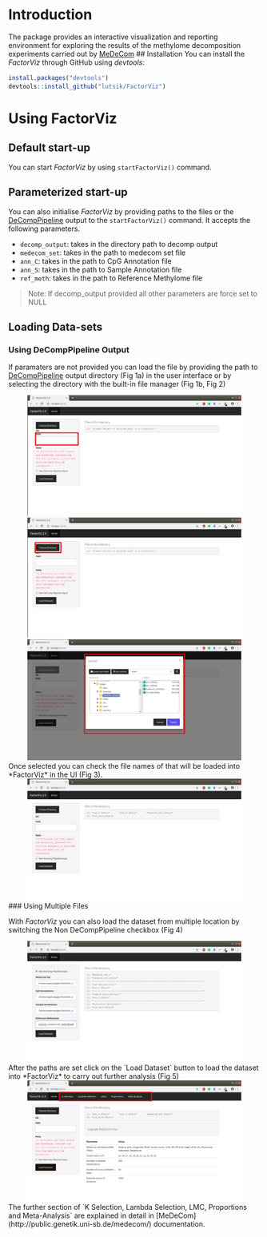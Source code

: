 Introduction
============

The package provides an interactive visualization and reporting environment for exploring the results of the methylome decomposition experiments carried out by [MeDeCom](http://public.genetik.uni-sb.de/medecom/) \#\# Installation You can install the *FactorViz* through GitHub using *devtools*:

``` r
install.packages("devtools")
devtools::install_github("lutsik/FactorViz")
```

Using FactorViz
===============

Default start-up
----------------

You can start *FactorViz* by using `startFactorViz()` command.

Parameterized start-up
----------------------

You can also initialise *FactorViz* by providing paths to the files or the [DeCompPipeline](https://github.com/lutsik/DecompPipeline) output to the `startFactorViz()` command. It accepts the following parameters.

-   `decomp_output`: takes in the directory path to decomp output
-   `medecom_set`: takes in the path to medecom set file
-   `ann_C`: takes in the path to CpG Annotation file
-   `ann_S`: takes in the path to Sample Annotation file
-   `ref_meth`: takes in the path to Reference Methylome file

> Note: If decomp\_output provided all other parameters are force set to NULL

Loading Data-sets
-----------------

### Using DeCompPipeline Output

If paramaters are not provided you can load the file by providing the path to [DeCompPipeline](https://github.com/lutsik/DecompPipeline) output directory (Fig 1a) in the user interface or by selecting the directory with the built-in file manager (Fig 1b, Fig 2)

<center>
<img src="images/input_directory_1.png" alt="Fig 1a" style="width:85.0%" />

</center>
<center>
<img src="images/choose_directory_1.png" alt="Fig 1b" style="width:85.0%" />

</center>
<center>
<img src="images/choose_directory_2.png" alt="Fig 2" style="width:85.0%" />

</center>
Once selected you can check the file names of that will be loaded into *FactorViz* in the UI (Fig 3).

<center>
<img src="images/choose_directory_3.png" alt="Fig 3" style="width:85.0%" />

</center>
### Using Multiple Files

With *FactorViz* you can also load the dataset from multiple location by switching the Non DeCompPipeline checkbox (Fig 4)

<center>
<img src="images/multi_directory_1.png" alt="Fig 4" style="width:85.0%" />

</center>
After the paths are set click on the `Load Dataset` button to load the dataset into *FactorViz* to carry out further analysis (Fig 5)

<center>
<img src="images/choose_directory_4.png" alt="Fig 5" style="width:85.0%" />

</center>
The further section of `K Selection, Lambda Selection, LMC, Proportions and Meta-Analysis` are explained in detail in [MeDeCom](http://public.genetik.uni-sb.de/medecom/) documentation.

